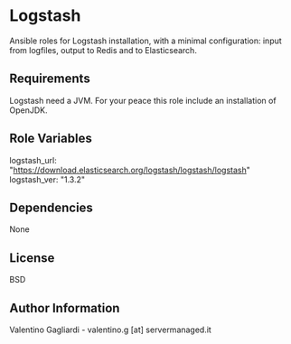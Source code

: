 Logstash
========

Ansible roles for Logstash installation, with a minimal configuration: input from logfiles, output to Redis and to Elasticsearch.

Requirements
------------

Logstash need a JVM. For your peace this role include an installation of OpenJDK.

Role Variables
--------------

logstash_url: "https://download.elasticsearch.org/logstash/logstash/logstash"
logstash_ver: "1.3.2"

Dependencies
------------

None

License
-------

BSD

Author Information
------------------

Valentino Gagliardi - valentino.g [at] servermanaged.it

